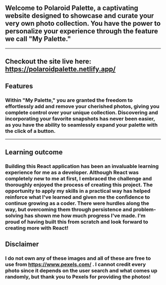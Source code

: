 ## Welcome to Polaroid Palette, a captivating website designed to showcase and curate your very own photo collection. You have the power to personalize your experience through the feature we call "My Palette."
---
## Checkout the site live here: https://polaroidpalette.netlify.app/
## Features
### Within "My Palette," you are granted the freedom to effortlessly add and remove your cherished photos, giving you complete control over your unique collection. Discovering and incorporating your favorite snapshots has never been easier, as you have the ability to seamlessly expand your palette with the click of a button.
---
## Learning outcome
### Building this React application has been an invaluable learning experience for me as a developer. Although React was completely new to me at first, I embraced the challenge and thoroughly enjoyed the process of creating this project. The opportunity to apply my skills in a practical way has helped reinforce what I've learned and given me the confidence to continue growing as a coder. There were hurdles along the way, but overcoming them through persistence and problem-solving has shown me how much progress I've made. I'm proud of having built this from scratch and look forward to creating more with React!
## Disclaimer 
### I do not own any of these images and all of these are free to use from https://www.pexels.com/ . I cannot credit every photo since it depends on the user search and what comes up randomly, but thank you to Pexels for providing the photos!


